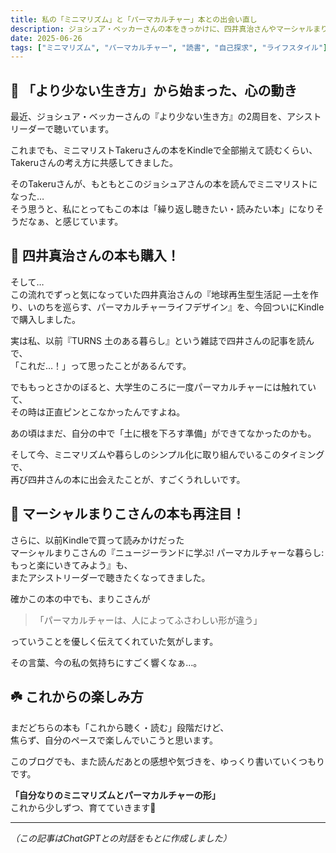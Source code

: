```yaml
---
title: 私の「ミニマリズム」と「パーマカルチャー」本との出会い直し
description: ジョシュア・ベッカーさんの本をきっかけに、四井真治さんやマーシャルまりこさんのパーマカルチャー本をまた読みたくなった話。私なりのミニマリズムとパーマカルチャーの道を、少しずつ探しはじめています。
date: 2025-06-26
tags: ["ミニマリズム", "パーマカルチャー", "読書", "自己探求", "ライフスタイル"]
---
```


## 🌱 「より少ない生き方」から始まった、心の動き

最近、ジョシュア・ベッカーさんの『より少ない生き方』の2周目を、アシストリーダーで聴いています。

これまでも、ミニマリストTakeruさんの本をKindleで全部揃えて読むくらい、Takeruさんの考え方に共感してきました。

そのTakeruさんが、もともとこのジョシュアさんの本を読んでミニマリストになった…  
そう思うと、私にとってもこの本は「繰り返し聴きたい・読みたい本」になりそうだなぁ、と感じています。

## 🍃 四井真治さんの本も購入！

そして…  
この流れでずっと気になっていた四井真治さんの『地球再生型生活記 ―土を作り、いのちを巡らす、パーマカルチャーライフデザイン』を、今回ついにKindleで購入しました。

実は私、以前『TURNS 土のある暮らし』という雑誌で四井さんの記事を読んで、  
「これだ…！」って思ったことがあるんです。

でももっとさかのぼると、大学生のころに一度パーマカルチャーには触れていて、  
その時は正直ピンとこなかったんですよね。

あの頃はまだ、自分の中で「土に根を下ろす準備」ができてなかったのかも。

そして今、ミニマリズムや暮らしのシンプル化に取り組んでいるこのタイミングで、  
再び四井さんの本に出会えたことが、すごくうれしいです。

## 🌸 マーシャルまりこさんの本も再注目！

さらに、以前Kindleで買って読みかけだった  
マーシャルまりこさんの『ニュージーランドに学ぶ! パーマカルチャーな暮らし: もっと楽にいきてみよう』も、  
またアシストリーダーで聴きたくなってきました。

確かこの本の中でも、まりこさんが

> 「パーマカルチャーは、人によってふさわしい形が違う」

っていうことを優しく伝えてくれていた気がします。

その言葉、今の私の気持ちにすごく響くなぁ…。

## ☘️ これからの楽しみ方

まだどちらの本も「これから聴く・読む」段階だけど、  
焦らず、自分のペースで楽しんでいこうと思います。

このブログでも、また読んだあとの感想や気づきを、ゆっくり書いていくつもりです。

**「自分なりのミニマリズムとパーマカルチャーの形」**  
これから少しずつ、育てていきます🌿

---

_（この記事はChatGPTとの対話をもとに作成しました）_

<!-- Google tag (gtag.js) -->
<script async src="https://www.googletagmanager.com/gtag/js?id=G-89D1F7DMB6"></script>
<script>
  window.dataLayer = window.dataLayer || [];
  function gtag(){dataLayer.push(arguments);}
  gtag('js', new Date());

  gtag('config', 'G-89D1F7DMB6');
</script>
